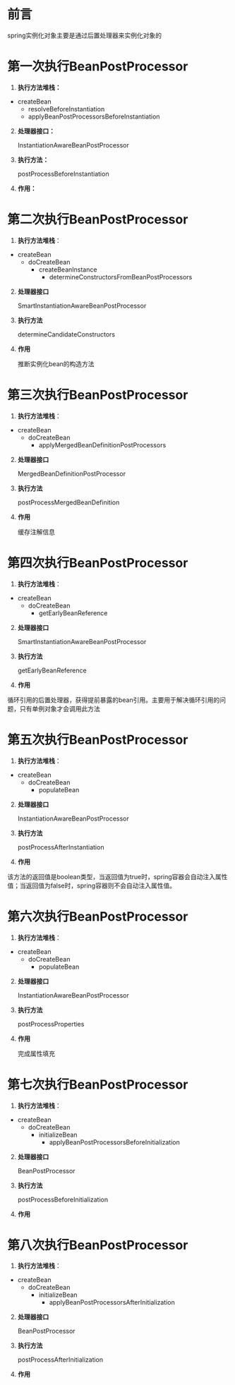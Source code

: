 # 前言

spring实例化对象主要是通过后置处理器来实例化对象的



# 第一次执行BeanPostProcessor

1. **执行方法堆栈：**

- createBean 
  -  resolveBeforeInstantiation 
    -  applyBeanPostProcessorsBeforeInstantiation

2. **处理器接口：**

   InstantiationAwareBeanPostProcessor

3. **执行方法：**

   postProcessBeforeInstantiation

4. **作用：**

   



# 第二次执行BeanPostProcessor

1. **执行方法堆栈**：

- createBean 
  - doCreateBean 
    - createBeanInstance 
      - determineConstructorsFromBeanPostProcessors

2. **处理器接口**

   SmartInstantiationAwareBeanPostProcessor

3. **执行方法**

   determineCandidateConstructors

4. **作用**

   推断实例化bean的构造方法

   

# 第三次执行BeanPostProcessor

1. **执行方法堆栈**：

- createBean 
  - doCreateBean 
    - applyMergedBeanDefinitionPostProcessors 

2. **处理器接口**

   MergedBeanDefinitionPostProcessor

3. **执行方法**

   postProcessMergedBeanDefinition

4. **作用**

   缓存注解信息

# 第四次执行BeanPostProcessor

1. **执行方法堆栈**：

- createBean 
  - doCreateBean 
    - getEarlyBeanReference 

2. **处理器接口**

   SmartInstantiationAwareBeanPostProcessor

3. **执行方法**

   getEarlyBeanReference

4. **作用**

循环引用的后置处理器，获得提前暴露的bean引用。主要用于解决循环引用的问题，只有单例对象才会调用此方法

# 第五次执行BeanPostProcessor

1. **执行方法堆栈**：

- createBean 
  - doCreateBean 
    - populateBean

2. **处理器接口**

   InstantiationAwareBeanPostProcessor

3. **执行方法**

   postProcessAfterInstantiation

4. **作用**

​      该方法的返回值是boolean类型，当返回值为true时，spring容器会自动注入属性值；当返回值为false时，spring容器则不会自动注入属性值。

# 第六次执行BeanPostProcessor

1. **执行方法堆栈**：

- createBean 
  - doCreateBean 
    - populateBean

2. **处理器接口**

   InstantiationAwareBeanPostProcessor

3. **执行方法**

   postProcessProperties

4. **作用**

   完成属性填充

# 第七次执行BeanPostProcessor

1. **执行方法堆栈**：

- createBean 
  - doCreateBean 
    - initializeBean
      - applyBeanPostProcessorsBeforeInitialization

2. **处理器接口**

   BeanPostProcessor

3. **执行方法**

   postProcessBeforeInitialization

4. **作用**



# 第八次执行BeanPostProcessor

1. **执行方法堆栈**：

- createBean 
  - doCreateBean 
    - initializeBean
      - applyBeanPostProcessorsAfterInitialization

2. **处理器接口**

   BeanPostProcessor

3. **执行方法**

   postProcessAfterInitialization

4. **作用**